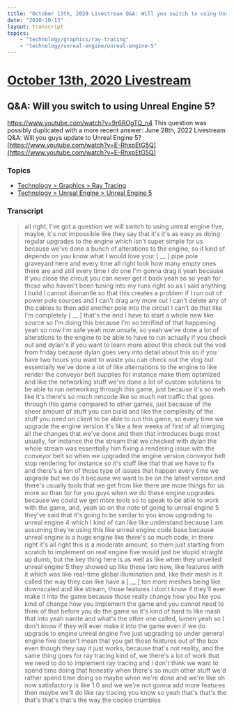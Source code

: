 ```yaml
---
title: "October 13th, 2020 Livestream Q&A: Will you switch to using Unreal Engine 5?"
date: "2020-10-13"
layout: transcript
topics:
    - "technology/graphics/ray-tracing"
    - "technology/unreal-engine/unreal-engine-5"
---
```

# [October 13th, 2020 Livestream](../2020-10-13.md)
## Q&A: Will you switch to using Unreal Engine 5?
https://www.youtube.com/watch?v=9r6ROgTQ_n4
This question was possibly duplicated with a more recent answer: June 28th, 2022 Livestream Q&A: Will you guys update to Unreal Engine 5? [https://www.youtube.com/watch?v=E-RhxpEtG5Q](https://www.youtube.com/watch?v=E-RhxpEtG5Q)


### Topics
* [Technology > Graphics > Ray Tracing](../topics/technology/graphics/ray-tracing.md)
* [Technology > Unreal Engine > Unreal Engine 5](../topics/technology/unreal-engine/unreal-engine-5.md)

### Transcript

> all right, I've got a question we will switch to using unreal engine five, maybe, it's not impossible like they say that it's it's as easy as doing regular upgrades to the engine which isn't super simple for us because we've done a bunch of alterations to the engine, so it kind of depends on you know what I would love your [ __ ] pipe pole graveyard here and every time all right look how many empty ones there are and still every time I do one I'm gonna drag it yeah because if you close the circuit you can never get it back yeah so so yeah for those who haven't been tuning into my runs right so as I said anything I build I cannot dismantle so that this creates a problem if I run out of power pole sources and I can't drag any more out I can't delete any of the cables to then add another pole into the circuit I can't do that like I'm completely [ __ ] that's the end I have to start a whole new like source so I'm doing this because I'm so terrified of that happening yeah so now I'm safe yeah now unsafe, so yeah we've done a lot of alterations to the engine to be able to have to run actually if you check out and dylan's if you want to learn more about this check out the vod from friday because dylan goes very into detail about this so if you have two hours you want to waste you can check out the vlog but essentially we've done a lot of like alternations to the engine to like render the conveyor belt supplies for instance make them optimized and like the networking stuff we've done a lot of custom solutions to be able to run networking through this game, just because it's so meh like it's there's so much netcode like so much net traffic that goes through this game compared to other games, just because of the sheer amount of stuff you can build and like the complexity of the stuff you need on client to be able to run this game, so every time we upgrade the engine version it's like a few weeks of first of all merging all the changes that we've done and then that introduces bugs most usually, for instance the the stream that we checked with dylan the whole stream was essentially him fixing a rendering issue with the conveyor belt so when we upgraded the engine version conveyor belt stop rendering for instance so it's stuff like that that we have to fix and there's a ton of those type of issues that happen every time we upgrade but we do it because we want to be on the latest version and there's usually tools that we get from like there are more things for us more so than for for you guys when we do these engine upgrades because we could we get more tools so to speak to be able to work with the game, and, yeah so on the note of going to unreal engine 5 they've said that it's going to be similar to you know upgrading to unreal engine 4 which I kind of can like like understand because I am assuming they're using this like unreal engine code base because unreal engine is a huge engine like there's so much code, in there right it's all right this is a moderate amount, so them just starting from scratch to implement on real engine five would just be stupid straight up dumb, but the key thing here is as well as like when they unveiled unreal engine 5 they showed up like these two new, like features with it which was like real-time global illumination and, like their mesh is it called the way they can like have a [ __ ] ton more meshes being like downscaled and like stream, those features I don't know if they'll ever make it into the game because those really change how you like you kind of change how you implement the game and you cannot need to think of that before you do the game so it's kind of hard to like mash that into yeah nanite and what's the other one called, lumen yeah so I don't know if they will ever make it into the game even if we do upgrade to engine unreal engine five just upgrading so under general engine five doesn't mean that you get those features out of the box even though they say it just works, because that's not reality, and the same thing goes for ray tracing kind of, we there's a lot of work that we need to do to implement ray tracing and I don't think we want to spend time doing that honestly when there's so much other stuff we'd rather spend time doing so maybe when we're done and we're like oh now satisfactory is like 1.0 and we we're not gonna add more features then maybe we'll do like ray tracing you know so yeah that's that's the that's that's that's the way the cookie crumbles
